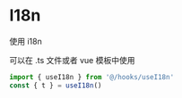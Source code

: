 # I18n

使用 i18n

可以在 .ts 文件或者 vue 模板中使用
```ts
import { useI18n } from '@/hooks/useI18n'
const { t } = useI18n()
```